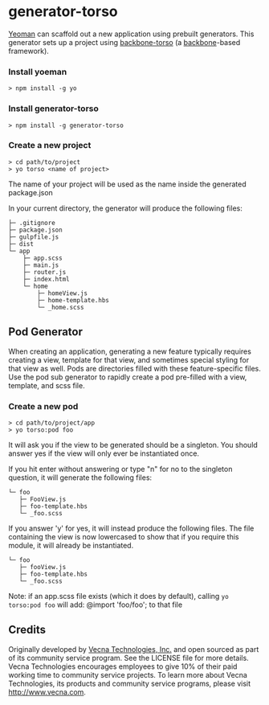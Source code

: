 # generator-torso


[Yeoman](http://yeoman.io/ "yoeman's website") can scaffold out a new application using prebuilt generators. This generator sets up a project using [backbone-torso](https://github.com/vecnatechnologies/backbone-torso) (a [backbone](http://backbonejs.org)-based framework).

### Install yoeman
```
> npm install -g yo
```

### Install generator-torso
```
> npm install -g generator-torso
```

### Create a new project
```
> cd path/to/project
> yo torso <name of project>
```

The name of your project will be used as the name inside the generated package.json

In your current directory, the generator will produce the following files:

    ├─ .gitignore
    ├─ package.json
    ├─ gulpfile.js
    ├─ dist
    └─ app
        ├─ app.scss
        ├─ main.js
        ├─ router.js
        ├─ index.html
        └─ home
            ├─ homeView.js
            ├─ home-template.hbs
            └─ _home.scss

## Pod Generator

When creating an application, generating a new feature typically requires creating a view, template for that view, and sometimes special styling for that view as well. Pods are directories filled with these feature-specific files. Use the pod sub generator to rapidly create a pod pre-filled with a view, template, and scss file.

### Create a new pod
```
> cd path/to/project/app
> yo torso:pod foo
```

It will ask you if the view to be generated should be a singleton. You should answer yes if the view will only ever be instantiated once.

If you hit enter without answering or type "n" for no to the singleton question, it will generate the following files:

    └─ foo
       ├─ FooView.js
       ├─ foo-template.hbs
       └─ _foo.scss

If you answer 'y' for yes, it will instead produce the following files. The file containing the view is now lowercased to show that if you require this module, it will already be instantiated.

    └─ foo
       ├─ fooView.js
       ├─ foo-template.hbs
       └─ _foo.scss

Note: if an app.scss file exists (which it does by default), calling ```yo torso:pod foo``` will add: @import 'foo/foo'; to that file

## Credits
Originally developed by [Vecna Technologies, Inc.](http://www.vecna.com/) and open sourced as part of its community service program. See the LICENSE file for more details.
Vecna Technologies encourages employees to give 10% of their paid working time to community service projects.
To learn more about Vecna Technologies, its products and community service programs, please visit http://www.vecna.com.
